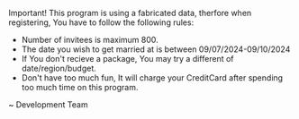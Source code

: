 Important! This program is using a fabricated data, therfore when registering, You have to follow the following rules:

- Number of invitees is maximum 800.
- The date you wish to get married at is between 09/07/2024-09/10/2024
- If You don't recieve a package, You may try a different of date/region/budget.
- Don't have too much fun, It will charge your CreditCard after spending too much time on this program.


~ Development Team
